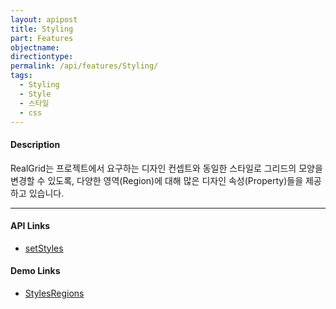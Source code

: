```yaml
---
layout: apipost
title: Styling
part: Features
objectname: 
directiontype: 
permalink: /api/features/Styling/
tags: 
  - Styling
  - Style
  - 스타일
  - css
---
```


#### Description

RealGrid는 프로젝트에서 요구하는 디자인 컨셉트와 동일한 스타일로 그리드의 모양을 변경할 수 있도록, 다양한 영역(Region)에 대해 많은 디자인 속성(Property)들을 제공하고 있습니다.

---

#### API Links

* [setStyles](http://help.realgrid.com/api/GridBase/setStyles/)

#### Demo Links

* [StylesRegions](http://demo.realgrid.com/GridStyle/StyleRegions/)

